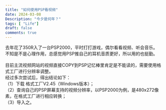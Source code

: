 ```yaml
---
title: "如何使用PSP看视频"
date: 2024-03-08
Description: "今夕是何年？"
tags: [ "Life"]
draft: false
comments: true
---
```

去年花了350R入了一台PSP2000，平时打打游戏，偶尔看看视频、听会音乐。
<br>
不知是不是心理作用，总感觉用PSP推自己的耳机音质更好，所以用的也挺勤。
<br>
<br>
目前主流视频网站的视频直接COPY到PSP记忆棒里肯定是不能读的，需要使用格式工厂进行分辨率调整。
<br>
经过多次尝试后，得出结论如下：
<br>
（1）下载 格式工厂V2.45（Windows版本）；
<br>
（2）查询自己的PSP屏幕支持的视频分辨率，以PSP2000为例，是480x272像素，在格式工厂进行相应转换；
<br>
（3）导入之。


